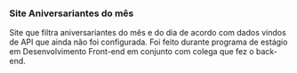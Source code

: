 ### Site Aniversariantes do mês

Site que filtra aniversariantes do mês e do dia de acordo com dados vindos de API que ainda não foi configurada. Foi feito durante programa de estágio em Desenvolvimento Front-end em conjunto com colega que fez o back-end.

